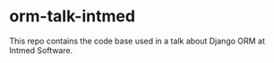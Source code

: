 # orm-talk-intmed
This repo contains the code base used in a talk about Django ORM at Intmed Software.
